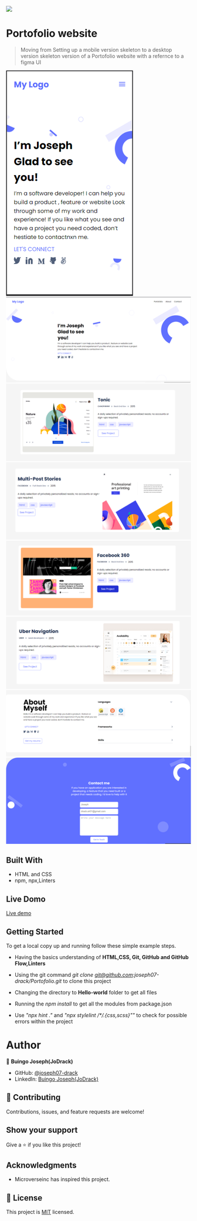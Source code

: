![](https://img.shields.io/badge/Microverse-blueviolet)

# Portofolio website

> Moving from Setting up a mobile version skeleton to a desktop version skeleton version of a Portofolio website with a refernce to a figma UI

![screenshot](./app_screenshot.png)
![screenshot](/img/project_screenshot/deskotp-1.png)
![screenshot](/img/project_screenshot/deskotp-2.png)
![screenshot](/img/project_screenshot/deskotp-3.png)
![screenshot](/img/project_screenshot/deskotp-4.png)
![screenshot](/img/project_screenshot/deskotp-5.png)
![screenshot](/img/project_screenshot/deskotp-6.png)
![screenshot](/img/project_screenshot/deskotp-7.png)

## Built With

- HTML and CSS
- npm, npx,Linters

## Live Domo
[Live demo](https://joseph07-drack.github.io/Portofolio/)

## Getting Started

To get a local copy up and running follow these simple example steps.

- Having the basics understanding of **HTML,CSS, Git, GitHub and GitHub Flow,Linters**

- Using the git command _git clone git@github.com:joseph07-drack/Portofolio.git_ to clone this project

- Changing the directory to **Hello-world** folder to get all files

- Running the _npm install_ to get all the modules from package.json

- Use _"npx hint ."_ and _"npx stylelint /\**/*.{css,scss}""_ to check for possible errors within the project

# Author

👤 **Buingo Joseph(JoDrack)**

- GitHub: [@joseph07-drack](https://github.com/joseph07-drack)
- LinkedIn: [Buingo Joseph(JoDrack)](https://www.linkedin.com/in/joseph-buingo-ab2682225/)

## 🤝 Contributing

Contributions, issues, and feature requests are welcome!

## Show your support

Give a ⭐️ if you like this project!

## Acknowledgments

- Microverseinc has inspired this project.

## 📝 License

This project is [MIT](./MIT.md) licensed.
